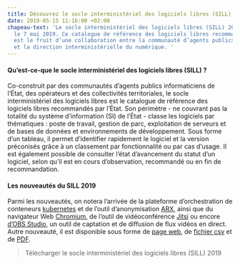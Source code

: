 ```yaml
---
title: Découvrez le socle interministériel des logiciels libres (SILL) 2019
date: 2019-05-15 11:16:00 +02:00
chapeau-text: 'Le socle interministériel des logiciels libres (SILL) 2019 a été publié
  le 7 mai 2019. Ce catalogue de référence des logiciels libres recommandés par l’État
  est le fruit d’une collaboration entre la communauté d’agents publics informaticiens
  et la direction interministérielle du numérique. '
---
```


#### Qu’est-ce-que le socle interministériel des logiciels libres (SILL) ? 

Co-construit par des communautés d’agents publics informaticiens de l’État, des opérateurs et des collectivités territoriales, le socle interministériel des logiciels libres est le catalogue de référence des logiciels libres recommandés par l’État. Son périmètre  - ne couvrant pas la totalité du système d’information (SI) de l’État - classe les logiciels par thématiques : poste de travail, gestion de parc, exploitation de serveurs et de bases de données et environnements de développement. Sous forme d’un tableau, il permet d’identifier rapidement le logiciel et la version préconisés grâce à un classement par fonctionnalité ou par cas d’usage. Il est également possible de consulter l’état d’avancement du statut d’un logiciel, selon qu’il est en cours d’observation, recommandé ou en fin de recommandation.

#### Les nouveautés du SILL 2019

Parmi les nouveautés, on notera l’arrivée de la plateforme d’orchestration de conteneurs [kubernetes](https://kubernetes.io/) et de l’outil d’anonymisation [ARX](https://arx.deidentifier.org/), ainsi que du navigateur Web [Chromium](https://fr.wikipedia.org/wiki/Chromium), de l’outil de vidéoconférence [Jitsi](https://jitsi.org/) ou encore [d’OBS Studio](https://obsproject.com/fr), un outil de captation et de diffusion de flux vidéos en direct. Autre nouveauté, il est disponible sous forme de [page web](https://disic.github.io/sill/2019/), de [fichier csv](https://disic.github.io/sill/2019/sill-2019.csv) et de [PDF](https://disic.github.io/sill/2019/sill-2019.pdf).

> Télécharger le socle interministériel des logiciels libres (SILL) 2019 

